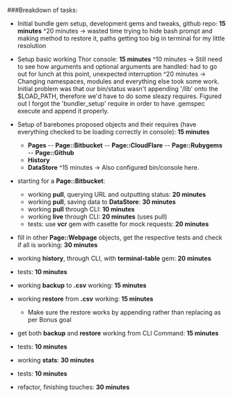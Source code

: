 ###Breakdown of tasks:

- Initial bundle gem setup, development gems and tweaks, github repo: **15 minutes**
^20 minutes -> wasted time trying to hide bash prompt and making method to
restore it, paths getting too big in terminal for my little resolution

- Setup basic working Thor console: **15 minutes**
^10 minutes -> Still need to see how arguments and optional arguments are handled: had to go out for lunch at this point, unexpected interruption
^20 minutes -> Changing namespaces, modules and everything else took some work.
Initial problem was that our bin/status wasn't appending '/lib' onto the
$LOAD_PATH, therefore we'd have to do some sleazy requires. Figured out I forgot the 'bundler_setup' require in order to have .gemspec execute and append it
properly.

- Setup of barebones proposed objects and their requires (have everything checked to be loading correctly in console): **15 minutes**
	- **Pages**
		-- **Page::Bitbucket**
		-- **Page::CloudFlare**
		-- **Page::Rubygems**
		-- **Page::Github**
	- **History**
	- **DataStore**
^15 minutes -> Also configured bin/console here.

- starting for a **Page::Bitbucket**:
	- working **pull**, querying URL and outputting status: **20 minutes**
	- working **pull**, saving data to **DataStore**: **30 minutes**
	- working **pull** through CLI: **10 minutes**
	- working **live** through CLI: **20 minutes** (uses pull)
	- tests: use **vcr** gem with casette for mock requests: **20 minutes**
- fill in other **Page::Webpage** objects, get the respective tests and check if all is working: **30 minutes**

- working **history**, through CLI, with **terminal-table** gem: **20 minutes**
- tests: **10 minutes**

- working **backup** to **.csv** working: **15 minutes**
- working **restore** from **.csv** working: **15 minutes**
	- Make sure the restore works by appending rather than replacing as per Bonus goal
- get both **backup** and **restore** working from CLI Command: **15 minutes**
- tests: **10 minutes**

- working  **stats**: **30 minutes**
- tests: **10 minutes**

- refactor, finishing touches: **30 minutes**


